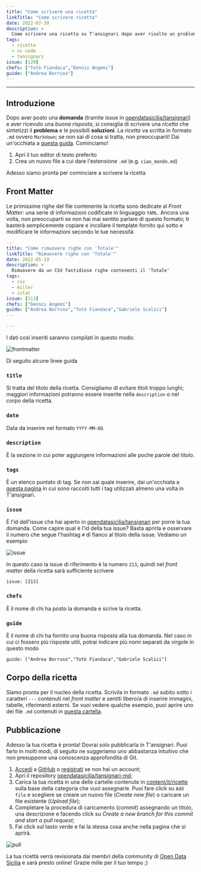 ```yaml
---
title: "Come scrivere una ricetta"
linkTitle: "Come scrivere ricetta"
date: 2022-07-30
description: >
  Come scrivere una ricetta su T'ansignari dopo aver risolto un problema.
tags:
  - ricetta
  - vs code
  - tansignari
issue: [120]
chefs: ["Totò Fiandaca","Dennis Angemi"]
guide: ["Andrea Borruso"]
---
```


---

## Introduzione

Dopo aver posto una **domanda** (tramite issue in [opendatasicilia/tansignari](https://github.com/opendatasicilia/tansignari/issues)) e aver ricevuto una *buona risposta*, si consiglia di scrivere una _ricetta_ che sintetizzi il **problema** e le possibili **soluzioni**. La *ricetta* va scritta in formato `.md` ovvero `Markdown`; se non sai di cosa si tratta, non preoccuparti! Dai un'occhiata a [questa guida](https://www.markdownguide.org/). Cominciamo!

1. Apri il tuo editor di testo preferito
2. Crea un nuovo file a cui dare l'estensione `.md` (e.g. `ciao_mondo.md`)

Adesso siamo prontə per cominciare a scrivere la ricetta

## Front Matter
Le primissime righe del file contenente la ricetta sono dedicate al *Front Matter*: una serie di informazioni codificate in linguaggio `YAML`. Ancora una volta, non preoccuparti se non hai mai sentito parlare di questo formato; ti basterà semplicemente copiare e incollare il template fornito qui sotto e modificare le informazioni secondo le tue necessità

```yaml
---
title: "Come rimuovere righe con 'Totale'"
linkTitle: "Rimuovere righe con 'Totale'"
date: 2022-05-19
description: >
  Rimuovere da un CSV fastidiose righe contenenti il 'Totale'
tags:
  - csv
  - miller
  - istat
issue: [213]
chefs: ["Dennis Angemi"]
guide: ["Andrea Borruso","Totò Fiandaca","Gabriele Scalici"]
---

---
```

I dati così inseriti saranno compilati in questo modo:

![frontmatter](https://user-images.githubusercontent.com/77018886/181913764-a1c52256-af6e-4f1a-90e6-32f1941ea182.JPG)

Di seguito alcune linee guida

### `title`
Si tratta del titolo della ricetta. Consigliamo di evitare titoli troppo lunghi; maggiori informazioni potranno essere inserite nella `description` o nel corpo della ricetta.

### `date`
Data da inserire nel formato `YYYY-MM-DD`.

### `description`
È la sezione in cui poter aggiungere informazioni alle poche parole del titolo.

### `tags`
È un elenco puntato di tag. Se non sai quale inserire, dai un'occhiata a [questa pagina](https://tansignari.opendatasicilia.it/tags/) in cui sono raccolti tutti i tag utilizzati almeno una volta in T'ansignari.

### `issue`
È l'id dell'issue che hai aperto in [opendatasicilia/tansignari](https://github.com/opendatasicilia/tansignari/issues) per porre la tua domanda. Come capire qual è l'id della tua issue? Basta aprirla e osservare il numero che segue l'hashtag `#` di fianco al titolo della issue. Vediamo un esempio

![issue](https://user-images.githubusercontent.com/77018886/181913730-440af89f-93c9-4f29-bf06-92e89dbb6d73.jpg)

In questo caso la issue di riferimento è la numero `213`, quindi nel *front matter* della ricetta sarà sufficiente scrivere 
```
issue: [213]
```

### `chefs`
È il nome di chi ha posto la domanda e scrive la ricetta.

### `guide`
È il nome di chi ha fornito una buona risposta alla tua domanda. Nel caso in cui ci fossero più risposte utili, potrai indicare più nomi separati da virgole in questo modo
```
guide: ["Andrea Borruso","Totò Fiandaca","Gabriele Scalici"]
```

## Corpo della ricetta
Siamo prontə per il nucleo della ricetta. Scrivila in formato `.md` subito sotto i caratteri `---` contenuti nel *front matter* e sentiti libero/a di inserire immagini, tabelle, riferimenti esterni. Se vuoi vedere qualche esempio, puoi aprire uno dei file `.md` contenuti in [questa cartella](https://github.com/opendatasicilia/tansignari-md/tree/master/content/it/ricette/CSV-TSV).

## Pubblicazione
Adesso la tua ricetta è pronta! Dovrai solo pubblicarla in T'ansignari. Puoi farlo in molti modi, di seguito ne suggeriamo uno abbastanza intuitivo che non presuppone una conoscenza approfondita di Git.

1. [Accedi](https://github.com/login) a [GitHub](https://github.com/) o [registrati](https://github.com/signup) se non hai un account;
2. Apri il repository [opendatasicilia/tansignari-md](https://github.com/opendatasicilia/tansignari-md);
3. Carica la tua ricetta in una delle cartelle contenute in [content/it/ricette](https://github.com/opendatasicilia/tansignari-md/tree/master/content/it/ricette) sulla base della categoria che vuoi assegnarle. Puoi fare click su `Add file` e scegliere se creare un nuovo file (*Create new file*) o caricare un file esistente (*Upload file*);
4. Completare la procedura di caricamento (*commit*) assegnando un titolo, una descrizione e facendo click su *Create a new branch for this commit and start a pull request*;
5. Fai click sul tasto verde e fai la stessa cosa anche nella pagina che si aprirà.

![pull](https://user-images.githubusercontent.com/77018886/181913746-6fc91765-e582-4583-9a32-3ee5830d869d.JPG)

La tua ricettà verrà revisionata dai membri della community di [Open Data Sicilia](https://opendatasicilia.it) e sarà presto online! Grazie mille per il tuo tempo ;)
